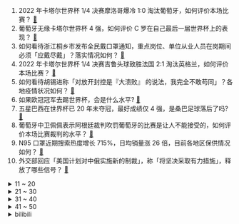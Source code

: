 1. 2022 年卡塔尔世界杯 1/4 决赛摩洛哥爆冷 1:0 淘汰葡萄牙，如何评价本场比赛？ [:link:](https://www.zhihu.com/question/571644793)
2. 葡萄牙无缘卡塔尔世界杯 4 强，如何评价 C 罗在自己最后一届世界杯上的表现？ [:link:](https://www.zhihu.com/question/571663841)
3. 如何看待浙江桐乡市发布全民戴口罩通知，重点岗位、单位从业人员在岗期间必须「应戴尽戴」？落实情况如何？ [:link:](https://www.zhihu.com/question/571417883)
4. 2022 年卡塔尔世界杯 1/4 决赛吉鲁头球致胜法国 2:1 淘汰英格兰，如何评价本场比赛？ [:link:](https://www.zhihu.com/question/571644847)
5. 如何看待胡锡进称「对放开封控是『大溃败』 的说法，我完全不敢苟同」？各地疫情状况如何？ [:link:](https://www.zhihu.com/question/571561103)
6. 如果欧冠冠军去踢世界杯，会是什么水平? [:link:](https://www.zhihu.com/question/571032431)
7. 五星巴西在世界杯已 20 年未夺冠，最好成绩仅 4 强，是桑巴足球落后了吗? [:link:](https://www.zhihu.com/question/571480823)
8. 葡萄牙中卫佩佩表示阿根廷裁判吹罚葡萄牙的比赛是让人不能接受的，如何评价本场比赛裁判的水平？ [:link:](https://www.zhihu.com/question/571664902)
9. N95 口罩近期搜索热度增长 715%，日均销量涨 26 倍，目前各地区保供情况如何？ [:link:](https://www.zhihu.com/question/571440678)
10. 外交部回应「美国计划对中俄实施新的制裁」，称「将坚决采取有力措施」，释放了哪些信号？ [:link:](https://www.zhihu.com/question/571418496)
<details>
<summary>11 ~ 20</summary>

11. 如何评价国产动画《三体》第一季第二集? [:link:](https://www.zhihu.com/question/571594511)
12. 西班牙、葡萄牙相继被摩洛哥淘汰，巴西出局，技术流足球走到尽头了吗？足球会不会又回到拼身体的时代？ [:link:](https://www.zhihu.com/question/571664770)
13. 美国政府正式发起反垄断诉讼，阻止微软收购动视暴雪，微软总裁回应称对获胜充满信心，此事或将如何进展？ [:link:](https://www.zhihu.com/question/571325304)
14. 葡萄牙不敌摩洛哥，本场比赛如果让 C 罗首发，葡萄牙晋级的可能是不是更大？ [:link:](https://www.zhihu.com/question/571663945)
15. 如何看待合肥开启「二手房互换」服务新模式？此举会给当地房地产市场带来哪些影响？ [:link:](https://www.zhihu.com/question/571219664)
16. 如果与新冠阳性人员擦肩而过，戴口罩和不戴口罩区别到底有多大？个人防护有哪些注意事项？ [:link:](https://www.zhihu.com/question/570483700)
17. 如何看待《英雄联盟》新版本心之钢的削弱? [:link:](https://www.zhihu.com/question/571154725)
18. 钟南山团队测算，预计广州三月中上旬进入平稳阶段，乐观估计明年上半年恢复到疫情前状态，哪些信息值得关注？ [:link:](https://www.zhihu.com/question/571630531)
19. 《县委大院》第 5-6 集拍得怎么样？有哪些值得关注的剧情点？ [:link:](https://www.zhihu.com/question/571446872)
20. 黄桃罐头能治病吗？为什么这么多人说吃了桃罐头病就好了？ [:link:](https://www.zhihu.com/question/28624369)
</details>
<details>
<summary>21 ~ 30</summary>

21. 这届世界杯感觉谁能夺冠？ [:link:](https://www.zhihu.com/question/568963259)
22. 中国斯诺克 6 人涉嫌操纵比赛，梁文博鲁宁等人已被官方禁赛，具体情况如何？若属实他们还将受哪些处罚？ [:link:](https://www.zhihu.com/question/571578838)
23. 媒体报道抗原自测盒供不应求，无现货甚至一天一价，专家称短期需求放大，抢购潮恐难持续，哪些信息值得关注？ [:link:](https://www.zhihu.com/question/571604765)
24. knight 与 Ruler 加盟，2023 赛季的 JDG 纸面实力能排联赛第几？ [:link:](https://www.zhihu.com/question/571433443)
25. 英国暴发 A 型链球菌疫情，已造成 16 人死亡，多数为儿童和未成年人，哪些信息值得关注？ [:link:](https://www.zhihu.com/question/571593947)
26. 为什么很多人重刷《甄嬛传》的时候会跳过甘露寺那几集？ [:link:](https://www.zhihu.com/question/331541064)
27. 新的一年你有哪些旅行计划，第一站的目的地可能会是哪儿？ [:link:](https://www.zhihu.com/question/571158500)
28. 颜强和董方卓都认为莫德里奇是本届世界杯最强中场，你认同吗？莫德里奇强在哪？ [:link:](https://www.zhihu.com/question/571636408)
29. 老人两天吃掉 24 颗连花清瘟胶囊，家人已对其进行「批评教育」，居民用药需要注意些什么？ [:link:](https://www.zhihu.com/question/571566730)
30. 佛山全面放开限购，此前当地有楼盘推出「交楼后再付月供」，哪些信息值得关注？ [:link:](https://www.zhihu.com/question/571552644)
</details>
<details>
<summary>31 ~ 40</summary>

31. 2 场淘汰赛扑出 4 个点球，利瓦科维奇会不会是卡塔尔世界杯金手套奖的得主？ [:link:](https://www.zhihu.com/question/571478393)
32. 黑洞内部是什么样的？ [:link:](https://www.zhihu.com/question/554667782)
33. 长大的我们，为什么越来越不快乐？ [:link:](https://www.zhihu.com/question/569036057)
34. 2022 年「反季」世界杯你有哪些推荐的必吃美食？ [:link:](https://www.zhihu.com/question/571422964)
35. 普京称当前世界出现新尖锐挑战，多极世界秩序轮廓在形成，亚非拉正成为新的发展中心，如何解读？ [:link:](https://www.zhihu.com/question/571442267)
36. 冬天更应该吃什么样的冰淇淋？ [:link:](https://www.zhihu.com/question/571424720)
37. 你觉得艺考是个捷径吗？ [:link:](https://www.zhihu.com/question/568755929)
38. 《一人之下5》上线首更两集，对于这部国漫你有什么想说的？ [:link:](https://www.zhihu.com/question/571410406)
39. 葡萄牙不敌摩洛哥无缘世界杯 4 强，如何评价葡萄牙在卡塔尔世界杯的表现？ [:link:](https://www.zhihu.com/question/571663784)
40. 英格兰不敌法国无缘半决赛，如何评价英格兰在卡塔尔世界杯的表现？ [:link:](https://www.zhihu.com/question/571670405)
</details>
<details>
<summary>41 ~ 50</summary>

41. 男子发现 5 岁患先天残疾女儿非亲生向妻子索赔 15 万，后放弃赔偿法院判决离婚，如何从法律角度解读？ [:link:](https://www.zhihu.com/question/571377080)
42. 如何评价 2022 年 12 月英语六级考试难度？ [:link:](https://www.zhihu.com/question/571625388)
43. 2022 年双十二，建议买 iPhone 14 吗？ [:link:](https://www.zhihu.com/question/567982382)
44. 专家称未来两三个月或将是感染高峰期，「做好患者分流」非常重要，如何看待？怎样分配有限的医疗资源？ [:link:](https://www.zhihu.com/question/571622192)
45. 炖鱼汤用什么鱼最好？ [:link:](https://www.zhihu.com/question/304212745)
46. 你有哪些没告诉过别人的神操作？ [:link:](https://www.zhihu.com/question/62737056)
47. 如何评价韩剧《财阀家的小儿子》第 9 集？ [:link:](https://www.zhihu.com/question/571520660)
48. 计算化学中，为什么HOMO要画在LUMO的下面，不是能量越高在上面吗？ [:link:](https://www.zhihu.com/question/515908445)
49. 如何评价“Avatar”的译名“阿凡达”？ [:link:](https://www.zhihu.com/question/59221031)
50. 如何看待李清照的一生？ [:link:](https://www.zhihu.com/question/270472085)
</details><details>
<summary>bilibili</summary>

1. 花7天做一块肉！进来感受什么叫放纵！ [:link:](//www.bilibili.com/video/BV1QV4y1A78n)
2. 网红界的一股清流，一个纯粹的人，一个行动的巨人 [:link:](//www.bilibili.com/video/BV1cv4y1R7Mf)
3. 大制作！这一季我们豁出去了！！！ [:link:](//www.bilibili.com/video/BV128411G7by)
4. TGA2022《原神》参选视频 [:link:](//www.bilibili.com/video/BV1uD4y1a7pt)
5. “2022年都快结束了，不会还有人喜欢看传统鬼畜吧” [:link:](//www.bilibili.com/video/BV1Be411A7hm)
6. 【装机教程】全网最好的装机教程，没有之一 [:link:](//www.bilibili.com/video/BV1BG4y137mG)
7. 我求婚啦！ [:link:](//www.bilibili.com/video/BV16e4y1u7dh)
8. 这是一只在求婚现场社死的白头海雕 [:link:](//www.bilibili.com/video/BV18P4y1Q7m9)
9. 当我穿上老婆婆的衣服去奶奶家，最后笑的站不来了 [:link:](//www.bilibili.com/video/BV1kP411M7fv)
10. 绝了！冬天必吃【肥牛虾滑响铃卷】非常的哇塞！ [:link:](//www.bilibili.com/video/BV11e411A7av)
<details>
<summary>11 ~ 20</summary>

11. 来，散兵，战个痛快！ [:link:](//www.bilibili.com/video/BV1B84y167dZ)
12. 《明日方舟》SideStory「照我以火」活动宣传PV [:link:](//www.bilibili.com/video/BV1MR4y1C7QW)
13. 这精神状态还能上街？ [:link:](//www.bilibili.com/video/BV1cD4y1a762)
14. 【原神】看好了！散兵的全新玩法！ [:link:](//www.bilibili.com/video/BV1t24y1Q7fV)
15. 传说中的淡水鱼翅做一碗就要耗费上百个鱼头？这吃法也太离谱了吧？ [:link:](//www.bilibili.com/video/BV1TM411z7Xm)
16. 今天还是在拍摄间里抓到什么拍什么... [:link:](//www.bilibili.com/video/BV1Fv4y1d7Kr)
17. 和罗马教廷互掐的CP粉是什么组织？【神奇组织3】 [:link:](//www.bilibili.com/video/BV1We4y1T7Rn)
18. 【半佛】三体之后，刘慈欣又整了什么活？ [:link:](//www.bilibili.com/video/BV1GG411M7yA)
19. 《三体》动画片尾主题曲《面壁者》正式公开！动画12月10日11:00开播 [:link:](//www.bilibili.com/video/BV1Hd4y1s7iW)
20. 给艺术家当狗太难了 [:link:](//www.bilibili.com/video/BV1Z44y1m7h9)
</details>
<details>
<summary>21 ~ 30</summary>

21. 拍卖级别的超大野生大黄鱼，号称海中金条，破纪录试吃啊 [:link:](//www.bilibili.com/video/BV1TD4y1e7Vq)
22. 在家做了100斤猪肉脯，我发现了市场上卖几十块和几百块的区别！ [:link:](//www.bilibili.com/video/BV12D4y1h74S)
23. “我知道是你在另一个世界的呼喊.” [:link:](//www.bilibili.com/video/BV1LP411K7Ru)
24. 《一人之下》IP新游首曝实机PV [:link:](//www.bilibili.com/video/BV1Qd4y1s7vK)
25. 这街舞也太夸张了吧 超强技巧动作 [:link:](//www.bilibili.com/video/BV1ee4y1u7Si)
26. 开上一家女仆店能赚钱吗？最大的问题还是找女仆来上班 [:link:](//www.bilibili.com/video/BV1s44y1S7TL)
27. 延吉.服务大楼 冷面 厨子探店¥194 [:link:](//www.bilibili.com/video/BV1Ag411p7pB)
28. 我被造黄谣后 “火遍全网” [:link:](//www.bilibili.com/video/BV1KV4y1N7Pf)
29. 太可怕了，旅游七天老了十岁！！ [:link:](//www.bilibili.com/video/BV1XG411T7S5)
30. 现在的梗vs以前的梗 [:link:](//www.bilibili.com/video/BV12W4y1g7zh)
</details>
<details>
<summary>31 ~ 40</summary>

31. (世界杯）好一条“夺命香鸡腿”！我这是少林的“大力金刚腿“！ [:link:](//www.bilibili.com/video/BV1tP411K7za)
32. 课 堂 请 勿 对 对 子【后宫篇】 ！！！ [:link:](//www.bilibili.com/video/BV1wR4y1y7uC)
33. 科普一下：蜂蜜没有办法辨别真假？ [:link:](//www.bilibili.com/video/BV1kg411J7ah)
34. 我上环了，但不是为了避孕！我的上环全过程分享。 [:link:](//www.bilibili.com/video/BV1mG411N7ME)
35. 希望这届的粉丝耗子尾汁儿 [:link:](//www.bilibili.com/video/BV1ge411P7YJ)
36. 年度最佳游戏！【艾尔登法环】103分钟电影剪辑版 | 耗时500小时对话万字整理 | 电影运镜 | 精华剪辑 | Hires无损音轨 | [:link:](//www.bilibili.com/video/BV1884y167C5)
37. 刘慈欣《三体》动画开播演讲，对人类发出究极灵魂拷问！！！ [:link:](//www.bilibili.com/video/BV1vK41197kj)
38. ⚡One a big oh one a a⚡ [:link:](//www.bilibili.com/video/BV1KP411K79P)
39. 【传染病简史2】梅毒：千变万化，伪装成诸多疾病的花柳病 [:link:](//www.bilibili.com/video/BV1de411A7Lx)
40. 首发超强牌组！高胜率召唤流老六~超细对局教学！进阶大师必看~高上限、高细节！【原神七圣召唤】 [:link:](//www.bilibili.com/video/BV1KW4y1g79t)
</details>
<details>
<summary>41 ~ 50</summary>

41. 把兄弟的零食换成外网爆火的酸黄瓜糖！把他酸到差点变异！！？ [:link:](//www.bilibili.com/video/BV14G4y1379J)
42. 都什么年代，谁还当传统天蓬元帅？！！ [:link:](//www.bilibili.com/video/BV1AG411M7Nq)
43. 十元贫穷料理再升级，十道大餐让你月底不再勒腰带 [:link:](//www.bilibili.com/video/BV1e24y1Q7mT)
44. 梦幻联动！撒贝宁 何同学体验当摄影师的一天 [:link:](//www.bilibili.com/video/BV1x24y1Q7YB)
45. 【宝宝视角】为什么孩子的脾气可以这么好啊！ [:link:](//www.bilibili.com/video/BV1xd4y1s7r9)
46. 看完这个视频，你也能开一家毛利90%的网红店【凭啥这么贵46-椰子不语】 [:link:](//www.bilibili.com/video/BV1514y1K7tw)
47. 【warma】来唱大家送我的歌！《夏天幻游日记》 [:link:](//www.bilibili.com/video/BV18D4y1Y7o6)
48. 如何找到适合自己的握笔姿势 [:link:](//www.bilibili.com/video/BV1KP411T787)
49. 【手残联萌】8周年特别节目 [:link:](//www.bilibili.com/video/BV1a24y1Q7Hb)
50. 大学生如何在宿舍拍出《奔跑吧兄弟》最终季 [:link:](//www.bilibili.com/video/BV1bR4y1C7pi)
</details>
<details>
<summary>51 ~ 60</summary>

51. 【TF家族】《2 Sides》——Chapter.0203《异乡人/You’ll never know me》video record.【TF家族-张极】 [:link:](//www.bilibili.com/video/BV1tG411T7qB)
52. 【全程离谱】2022年度沙雕新闻之王！ [:link:](//www.bilibili.com/video/BV1JM411z75B)
53. 放大107倍！广播级摄影机和电影机有什么不同？ [:link:](//www.bilibili.com/video/BV1fW4y1u7Eb)
54. 用B站评论训练出的AI和杀猪盘聊天，骗子竟给我转钱【图灵计划05】 [:link:](//www.bilibili.com/video/BV1qD4y1h7io)
55. 这就是流浪者的极致！就凭你也敢直视我？！ [:link:](//www.bilibili.com/video/BV1MP4y1X7h5)
56. 全 员 嘟↗咕↘哒 化 [:link:](//www.bilibili.com/video/BV1nd4y1s7qG)
57. 李小龙唯一 一次实战录像【全程高能】 [:link:](//www.bilibili.com/video/BV1PM411z7wz)
58. 我敢说，你第一次见这样的辣子鸡和毛血旺！小伙直呼过瘾！ [:link:](//www.bilibili.com/video/BV1y24y1k7Du)
59. 《猫 立 猪 群》 [:link:](//www.bilibili.com/video/BV1ke4y1u7ba)
60. 【才浅手工】三体水滴在家造！巧妙方法有手就行，一起抵御三体人的进攻！ [:link:](//www.bilibili.com/video/BV1oe411A7bn)
</details>
<details>
<summary>61 ~ 70</summary>

61. 我唯一不后悔的就是认识你 [:link:](//www.bilibili.com/video/BV1a24y1Q7fc)
62. 心态大崩！出国一个月，回来儿子竟然不理我了？ [:link:](//www.bilibili.com/video/BV1ke4y1u755)
63. 能防身的单兵武器——俄罗斯大列巴，毛子哥手把手教你在家做 [:link:](//www.bilibili.com/video/BV1fD4y1Y7NN)
64. 《用流浪者跑图五分钟，我被骂了两小时》——散兵：无不良引导，单纯的嘴臭 [:link:](//www.bilibili.com/video/BV1cv4y1R73k)
65. 你好邻居2：时隔三年，再调查老王家的真相，结局让人咋舌！ [:link:](//www.bilibili.com/video/BV1qP4y1Q71L)
66. 鲱 鱼 罐 头 天 花 板 [:link:](//www.bilibili.com/video/BV1MP4y1X7rF)
67. 古法制炭，帅小伙花费整整20天，真的能成功吗？ [:link:](//www.bilibili.com/video/BV1D24y1k7vF)
68. 一脚踏四国，中国最牛县城！美女如云却从不外嫁！ [:link:](//www.bilibili.com/video/BV1WG4y1V777)
69. 二次元的小心思动作教学 [:link:](//www.bilibili.com/video/BV1FD4y1e7DM)
70. 当老师让交体育课作业…… [:link:](//www.bilibili.com/video/BV1Xg411H7pU)
</details>
<details>
<summary>71 ~ 80</summary>

71. 默契安全防护，酒店优雅入住 [:link:](//www.bilibili.com/video/BV1h44y1S7oo)
72. 教你养一只加菲猫！ [:link:](//www.bilibili.com/video/BV1Gv4y1R779)
73. 臣  妾  会  忍  术 [:link:](//www.bilibili.com/video/BV1YR4y1C7ef)
74. 眼看女儿被恶魔融合，你会选择？这款反套路游戏暗藏玄机 [:link:](//www.bilibili.com/video/BV1MM411z7qA)
75. 恭喜鹰眼喜提双飞 [:link:](//www.bilibili.com/video/BV1Xd4y1s7qJ)
76. 吃毒蘑菇真的能见小人吗？耗时六个月拍下蘑菇的生长和繁殖 [:link:](//www.bilibili.com/video/BV12e4y1T7Pa)
77. 【阿斗】最烧钱最难拍的战争场面，单集制作超1000万美元！美剧史诗巨作《权力的游戏》第23期 [:link:](//www.bilibili.com/video/BV1QW4y1g7Vw)
78. 童年噩梦成真了！托马斯小火车疯狂追杀我！ [:link:](//www.bilibili.com/video/BV1HD4y1a7cP)
79. 【自习】：“你除了学习，是啥都干啊” [:link:](//www.bilibili.com/video/BV1584y1r7tB)
80. 疯了！带女友在1000多一晚的豪华森林酒店过夜...却让她一整晚拼积木？ [:link:](//www.bilibili.com/video/BV1Ce411A722)
</details>
<details>
<summary>81 ~ 90</summary>

81. 今天大家来讲故事好不好！！！ [:link:](//www.bilibili.com/video/BV1rW4y1g7x5)
82. 勇者：石中剑也没那么难拔嘛... [:link:](//www.bilibili.com/video/BV1p14y1K7Wk)
83. 《暖暖与美梦神》先导片发布，与暖暖一起梦境冒险。 [:link:](//www.bilibili.com/video/BV12g411J7Hs)
84. 老婆好像在和我玩一种很新的东西？！ [:link:](//www.bilibili.com/video/BV1TP4y1X7uz)
85. 流浪者：我的痛楚你们懂吗啊啊啊！！！ [:link:](//www.bilibili.com/video/BV1aK41197Go)
86. 我算出了电锯人的转速有多快！b站第一人 [:link:](//www.bilibili.com/video/BV1684y167aL)
87. 【完结】《小火车查尔斯》毁童年的恐怖游戏！会吃人的嗜血小火车 [:link:](//www.bilibili.com/video/BV1y24y1Q7L8)
88. 你们要的《巴啦啦小魔仙》改古风，这次是李白专场！ [:link:](//www.bilibili.com/video/BV1g84y1t7tC)
89. 被外甥骗去野外生活了5天。我居然成功了！ [:link:](//www.bilibili.com/video/BV1o14y1K7To)
90. 区区致命伤而已【原神】 [:link:](//www.bilibili.com/video/BV1d24y1Q7U7)
</details>
<details>
<summary>91 ~ 100</summary>

91. 林小北云顶之弈：手把手教你S8，2套阵容上钻石！LOL云顶S8 小天才95 超级英雄赌寒冰 云顶S8上分套路阵容教学！怪兽来袭！金铲铲怪兽入侵！【114期】 [:link:](//www.bilibili.com/video/BV1qg411H7EQ)
92. 当年看不起我的人请看这幅画 [:link:](//www.bilibili.com/video/BV1fD4y1h7qM)
93. 我的爱炫人生 [:link:](//www.bilibili.com/video/BV19e4y1u7gY)
94. 【张远x赵怀真】英雄主打歌《此身》PV——看怀真云缨青梅竹马日常 [:link:](//www.bilibili.com/video/BV1R24y1Q7Cm)
95. 导演拍的真大胆，敢在死刑现场叫“停”，难得一见的国产电影！《透析》 [:link:](//www.bilibili.com/video/BV1aG4y137Dp)
96. 《被这个世界杯主题曲笑死》 [:link:](//www.bilibili.com/video/BV1q84y167MB)
97. 《校园厂公》：先斩后奏，老师特许。这就是西厂！ [:link:](//www.bilibili.com/video/BV1av4y1R77V)
98. 谁是杀手？！！ [:link:](//www.bilibili.com/video/BV1Dv4y1R7tn)
99. 杭州游轮自助餐，海鲜居然差点意思？ [:link:](//www.bilibili.com/video/BV138411L7zV)
100. 《 真 的 狠 》 [:link:](//www.bilibili.com/video/BV1iM411z7d1)
</details></details>